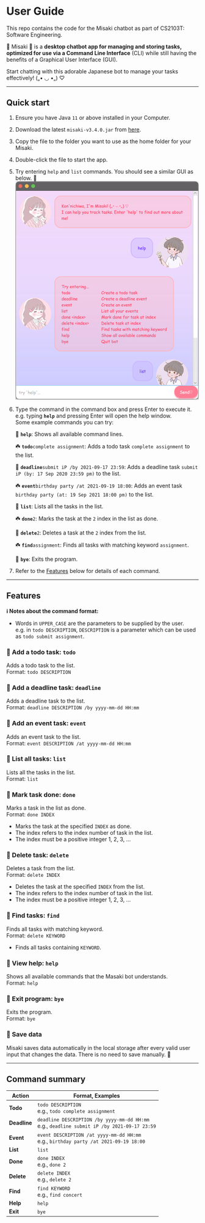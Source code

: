# User Guide

This repo contains the code for the Misaki chatbot as part of CS2103T: Software Engineering.

🌸 Misaki 🌸 is a **desktop chatbot app for managing and storing tasks, optimized for use via a 
Command Line Interface** (CLI) while still having the benefits of a Graphical User Interface (GUI). 

Start chatting with this adorable Japanese bot to manage your tasks effectively! („• ◡ •„) ♡

--------------------------------------------------------------------------------------------------------------------

## Quick start

1. Ensure you have Java `11` or above installed in your Computer.

2. Download the latest `misaki-v3.4.0.jar` from [here](https://github.com/hsiaotingluv/ip/releases/tag/misaki-v3.0.0).

3. Copy the file to the folder you want to use as the home folder for your Misaki.

4. Double-click the file to start the app.

5. Try entering `help` and `list` commands. You should see a similar GUI as below. 🌷
![Image of ](Ui.png)

6. Type the command in the command box and press Enter to execute it.
e.g. typing **`help`** and pressing Enter will open the help window.<br>
Some example commands you can try:

   🌼 **`help`**: Shows all available command lines.<br>

   ☘️ **`todo`**`complete assignment`: Adds a todo task `complete assignment` to the list.<br>
   
   🌼 **`deadline`**`submit iP /by 2021-09-17 23:59`: Adds a deadline task `submit iP (by: 17 Sep 2020 23:59 pm)` to the
   list.<br>

   ☘️ **`event`**`birthday party /at 2021-09-19 18:00`: Adds an event task `birthday party (at: 19 Sep 2021 18:00 pm)` to
   the list.<br>

   🌼 **`list`**: Lists all the tasks in the list.<br>

   ☘️ **`done`**`2`: Marks the task at the `2` index in the list as done.<br>

   🌼 **`delete`**`2`: Deletes a task at the `2` index from the list.<br>

   ☘️ **`find`**`assignment`: Finds all tasks with matching keyword `assignment`.<br>

   🌼 **`bye`**: Exits the program.<br>

7. Refer to the [Features](#features) below for details of each command.

--------------------------------------------------------------------------------------------------------------------

## Features
<div markdown="block" class="alert alert-info">

**:information_source: Notes about the command format:**<br>

* Words in `UPPER_CASE` are the parameters to be supplied by the user. <br>
e.g. in `todo DESCRIPTION`, `DESCRIPTION` is a parameter which can be used as `todo submit assignment`.

</div>

### 🌸 Add a todo task: `todo`

Adds a todo task to the list.<br>
Format: `todo DESCRIPTION`

### 🌸 Add a deadline task: `deadline`

Adds a deadline task to the list.<br>
Format: `deadline DESCRIPTION /by yyyy-mm-dd HH:mm`

### 🌸 Add an event task: `event`

Adds an event task to the list.<br>
Format: `event DESCRIPTION /at yyyy-mm-dd HH:mm`

### 🌸 List all tasks: `list`

Lists all the tasks in the list.<br>
Format: `list`

### 🌸 Mark task done: `done`

Marks a task in the list as done.<br>
Format: `done INDEX`

* Marks the task at the specified `INDEX` as done.
* The index refers to the index number of task in the list.
* The index must be a positive integer 1, 2, 3, ...

### 🌸 Delete task: `delete`

Deletes a task from the list.<br>
Format: `delete INDEX`

* Deletes the task at the specified `INDEX` from the list.
* The index refers to the index number of task in the list.
* The index must be a positive integer 1, 2, 3, ...

### 🌸 Find tasks: `find`

Finds all tasks with matching keyword.<br>
Format: `delete KEYWORD`

* Finds all tasks containing `KEYWORD`.

### 🌸 View help: `help`

Shows all available commands that the Masaki bot understands.<br>
Format: `help`

### 🌸 Exit program: `bye`

Exits the program.<br>
Format: `bye`

### 🌸 Save data

Misaki saves data automatically in the local storage after every valid user input that changes the data. 
There is no need to save manually. 🌟

--------------------------------------------------------------------------------------------------------------------

## Command summary

Action | Format, Examples
--------|------------------
**Todo** | `todo DESCRIPTION` <br> e.g., `todo complete assignment`
**Deadline** | `deadline DESCRIPTION /by yyyy-mm-dd HH:mm` <br> e.g., `deadline submit iP /by 2021-09-17 23:59`
**Event** | `event DESCRIPTION /at yyyy-mm-dd HH:mm` <br> e.g., `birthday party /at 2021-09-19 18:00`
**List** | `list`
**Done** | `done INDEX`<br> e.g., `done 2`
**Delete** | `delete INDEX`<br> e.g., `delete 2`
**Find** | `find KEYWORD`<br> e.g., `find concert`
**Help** | `help`
**Exit** | `bye`
